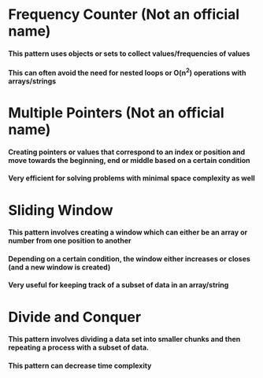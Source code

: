 # Frequency Counter (Not an official name)

#### This pattern uses objects or sets to collect values/frequencies of values

#### This can often avoid the need for nested loops or O(n<sup>2</sup>) operations with arrays/strings

# Multiple Pointers (Not an official name)

#### Creating pointers or values that correspond to an index or position and move towards the beginning, end or middle based on a certain condition

#### Very efficient for solving problems with minimal space complexity as well

# Sliding Window

#### This pattern involves creating a window which can either be an array or number from one position to another

#### Depending on a certain condition, the window either increases or closes (and a new window is created)

#### Very useful for keeping track of a subset of data in an array/string 

# Divide and Conquer

#### This pattern involves dividing a data set into smaller chunks and then repeating a process with a subset of data.

#### This pattern can decrease time complexity